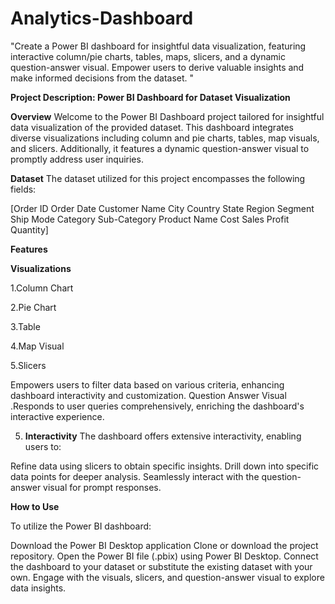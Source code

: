 # Analytics-Dashboard
"Create a Power BI dashboard for insightful data visualization, featuring interactive column/pie charts, tables, maps, slicers, and a dynamic question-answer visual. Empower users to derive valuable insights and make informed decisions from the dataset. "


**Project Description: Power BI Dashboard for Dataset Visualization**

**Overview**
Welcome to the Power BI Dashboard project tailored for insightful data visualization of the provided dataset. This dashboard integrates diverse visualizations including column and pie charts, tables, map visuals, and slicers. Additionally, it features a dynamic question-answer visual to promptly address user inquiries.

**Dataset**
The dataset utilized for this project encompasses the following fields:

[Order ID	Order Date	Customer Name	City	Country	State	Region	Segment	Ship Mode	Category	Sub-Category	Product Name	Cost	Sales	Profit	Quantity]

**Features**

**Visualizations**

1.Column Chart

2.Pie Chart

3.Table

4.Map Visual

5.Slicers

Empowers users to filter data based on various criteria, enhancing dashboard interactivity and customization.
Question Answer Visual .Responds to user queries comprehensively, enriching the dashboard's interactive experience.

5. **Interactivity**
The dashboard offers extensive interactivity, enabling users to:

Refine data using slicers to obtain specific insights.
Drill down into specific data points for deeper analysis.
Seamlessly interact with the question-answer visual for prompt responses.

**How to Use**

To utilize the Power BI dashboard:

Download the Power BI Desktop application 
Clone or download the project repository.
Open the Power BI file (.pbix) using Power BI Desktop.
Connect the dashboard to your dataset or substitute the existing dataset with your own.
Engage with the visuals, slicers, and question-answer visual to explore data insights.
